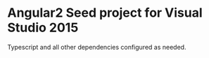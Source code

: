 # Angular2 Seed project for Visual Studio 2015
Typescript and all other dependencies configured as needed.
